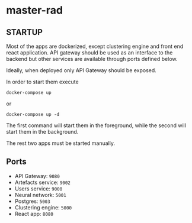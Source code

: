 # master-rad

## STARTUP

Most of the apps are dockerized, except clustering engine and front end react application.
API gateway should be used as an interface to the backend but other services are available through ports defined below.

Ideally, when deployed only API Gateway should be exposed.

In order to start them execute
```
docker-compose up
```
or 
```
docker-compose up -d
```
The first command will start them in the foreground, while the second will start them in the background.

The rest two apps must be started manually.

## Ports
- API Gateway: `9080`
- Artefacts service: `9002`
- Users service: `9000`
- Neural network: `5001`
- Postgres: `5003`
- Clustering engine: `5000`
- React app: `8080`
